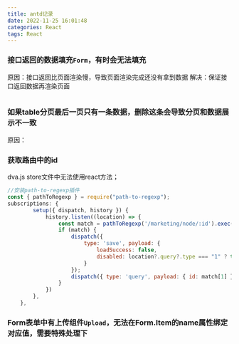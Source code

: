 ```yaml
---
title: antd记录
date: 2022-11-25 16:01:48
categories: React
tags: React
---
```


### 接口返回的数据填充`Form`，有时会无法填充
原因：接口返回比页面渲染慢，导致页面渲染完成还没有拿到数据
解决：保证接口返回数据再渲染页面
```js
```

### 如果table分页最后一页只有一条数据，删除这条会导致分页和数据展示不一致
原因：

### 获取路由中的id
dva.js store文件中无法使用react方法；
```js
//安装path-to-regexp插件
const { pathToRegexp } = require("path-to-regexp");
subscriptions: {
        setup({ dispatch, history }) {
            history.listen((location) => {
                const match = pathToRegexp('/marketing/node/:id').exec(location.pathname);
                if (match) {
                    dispatch({
                        type: 'save', payload: {
                            loadSuccess: false,
                            disabled: location?.query?.type === "1" ? true : false
                        }
                    });
                    dispatch({ type: 'query', payload: { id: match[1] } });
                }
            })
        },
    },
```

### Form表单中有上传组件`Upload`，无法在Form.Item的name属性绑定对应值，需要特殊处理下


